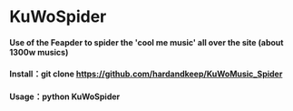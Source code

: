 # KuWoSpider
#### Use of the Feapder to spider the 'cool me music' all over the site (about 1300w musics)

#### Install：git clone https://github.com/hardandkeep/KuWoMusic_Spider

#### Usage：python KuWoSpider

